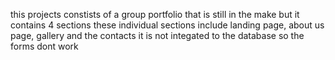 this projects constists of a group portfolio that is still in the make but it contains 4 sections these individual sections include landing page, about us page, gallery  and the contacts it is not integated to the database so the forms dont work
